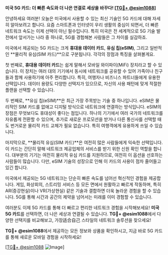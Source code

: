 **미국 5G 카드: 더 빠른 속도와 더 나은 연결로 세상을 바꾸다! [[TG💪+ @esim1088](https://t.me/s/esim1088)]**

안녕하세요 여러분! 오늘은 미국에서 사용할 수 있는 최신 기술인 5G 카드에 대해 자세히 알아보려고 합니다. 요즘 스마트폰과 인터넷이 우리 생활의 중심이 되면서, 더 빠른 네트워크 속도는 이제 선택이 아닌 필수입니다. 특히 미국은 전 세계적으로 5G 기술 발전에서 앞서가는 나라 중 하나로, 5G를 경험해본 사람들은 그 차이를 실감하죠.

미국에서 제공되는 5G 카드는 크게 **휴대용 데이터 카드**, **유심 칩(eSIM)**, 그리고 일반적인 **물리적 유심(SIM 카드)**으로 구분됩니다. 각각의 장점과 특징을 살펴볼게요.

첫 번째로, **휴대용 데이터 카드**는 쉽게 말해서 모바일 와이파이(MiFi) 장치라고 할 수 있습니다. 이 장치는 여러 대의 기기에서 동시에 네트워크를 공유할 수 있어 가족이나 친구들과 함께 사용하기에 아주 편리합니다. 특히, 여행자나 비즈니스 파트너들에게 유용한 선택입니다. 데이터 용량도 다양한 선택지가 있으므로, 자신의 사용 패턴에 맞게 적절한 플랜을 선택할 수 있습니다.

두 번째로, **유심 칩(eSIM)**은 최근 가장 주목받는 기술 중 하나입니다. eSIM은 물리적인 SIM 카드를 없애고 디지털 방식으로 네트워크에 연결하는 방식입니다. eSIM의 장점은 무엇보다도 휴대성이 좋다는 점입니다. 하나의 기기에서 여러 국가의 네트워크를 자유롭게 전환할 수 있으며, 추가로 새로운 프로모션을 받거나 다른 통신사를 선택할 때도 번거로운 물리적 카드 교체가 필요 없습니다. 특히 여행객에게 유용하게 쓰일 수 있습니다.

마지막으로, **물리적 유심(SIM 카드)**은 여전히 많은 사람들에게 익숙한 선택입니다. 이 카드는 간단히 말해 네트워크 제공업체의 서비스를 받기 위한 신원 확인 역할을 합니다. 대부분의 기기는 여전히 물리적 유심 카드를 지원하므로, 여전히 이 옵션을 선호하는 사람들이 많습니다. 다만, eSIM 기술의 성장으로 인해 이 카드의 사용이 점차 줄어들고 있긴 합니다.

미국에서 제공되는 5G 네트워크는 단순히 빠른 속도를 넘어선 혁신적인 경험을 제공합니다. 게임, 화상회의, 스트리밍 서비스 등 모든 면에서 원활하고 빠르게 작동하며, 특히 AR(증강현실)이나 VR(가상현실) 같은 기술과 결합하면 더욱 놀라운 경험을 할 수 있습니다. 5G를 통해 시간과 공간의 제약을 넘어서는 미래를 이미 경험할 수 있습니다.

여러분도 이제 5G 카드를 통해 더 빠르고 편리한 네트워크 경험을 시작해보세요! **미국 5G 카드**를 선택하면, 더 나은 세상과 연결될 수 있습니다. **TG💪+ @esim1088**에서 다양한 선택지를 비교해보고, 가장适合自己 스타일의 네트워크 솔루션을 찾으세요!

**TG💪+ @esim1088**에서 제공하는 모든 정보와 상품을 확인하시고, 지금 바로 5G 카드를 통해 새로운 모바일 경험을 시작하세요! 

[[TG💪+ @esim1088](https://t.me/s/esim1088) ![Image](https://i.postimg.cc/Y0z9fWf4/image.png)]